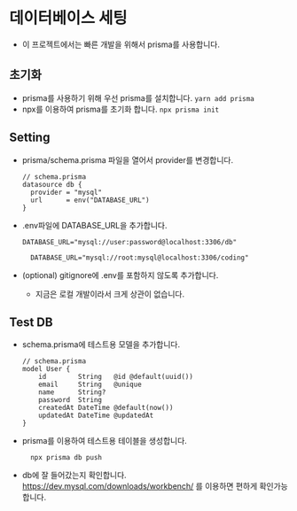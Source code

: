 # 데이터베이스 세팅

- 이 프로젝트에서는 빠른 개발을 위해서 prisma를 사용합니다.


## 초기화
- prisma를 사용하기 위해 우선 prisma를 설치합니다.
  `yarn add prisma`
- npx를 이용하여 prisma를 초기화 합니다.
	`npx prisma init`

## Setting
- prisma/schema.prisma 파일을 열어서 provider를 변경합니다.
	```prisma
	// schema.prisma
	datasource db {
	  provider = "mysql"
	  url      = env("DATABASE_URL")
	}
	```
- .env파일에 DATABASE_URL을 추가합니다.
	```env
	DATABASE_URL="mysql://user:password@localhost:3306/db"
	```
  ```Docker
	DATABASE_URL="mysql://root:mysql@localhost:3306/coding"
	```

- (optional) gitignore에 .env를 포함하지 않도록 추가합니다.
	- 지금은 로컬 개발이라서 크게 상관이 없습니다.


## Test DB
- schema.prisma에 테스트용 모델을 추가합니다.
	```prisma
	// schema.prisma
	model User {
		id        String   @id @default(uuid())
		email     String   @unique
		name      String?
		password  String
		createdAt DateTime @default(now())
		updatedAt DateTime @updatedAt
	}
	```	
- prisma를 이용하여 테스트용 테이블을 생성합니다.
  ```
	npx prisma db push
	```

- db에 잘 들어갔는지 확인합니다.
 https://dev.mysql.com/downloads/workbench/ 를 이용하면 편하게 확인가능합니다.
 
